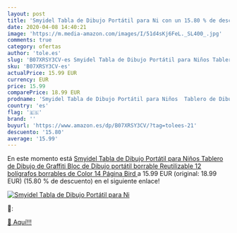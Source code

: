```yaml
---
layout: post
title: 'Smyidel Tabla de Dibujo Portátil para Ni con un 15.80 % de descuento'
date: 2020-04-08 14:40:21
image: 'https://m.media-amazon.com/images/I/51d4sKj6FeL._SL400_.jpg'
comments: true
category: ofertas
author: 'tole.es'
slug: 'B07XRSY3CV-es Smyidel Tabla de Dibujo Portátil para Niños Tablero de...'
sku: 'B07XRSY3CV-es'
actualPrice: 15.99 EUR
currency: EUR
price: 15.99
comparePrice: 18.99 EUR
prodname: 'Smyidel Tabla de Dibujo Portátil para Niños  Tablero de Dibujo de Graffiti  Bloc de Dibujo portátil borrable  Reutilizable 12 bolígrafos borrables de Color 14 Página  Bird '
country: 'es'
flag: '🇪🇸'
brand: ''
buyurl: 'https://www.amazon.es/dp/B07XRSY3CV/?tag=tolees-21'
descuento: '15.80'
average: '15.99'
---
```


En este momento está [Smyidel Tabla de Dibujo Portátil para Niños  Tablero de Dibujo de Graffiti  Bloc de Dibujo portátil borrable  Reutilizable 12 bolígrafos borrables de Color 14 Página  Bird ](https://www.amazon.es/dp/B07XRSY3CV/?tag=tolees-21) a 15.99 EUR (original: 18.99 EUR) (15.80 %  de descuento) en el siguiente enlace!

[![Smyidel Tabla de Dibujo Portátil para Ni](https://m.media-amazon.com/images/I/51d4sKj6FeL._SL400_.jpg)](https://www.amazon.es/dp/B07XRSY3CV/?tag=tolees-21)

🔎:


[🛒 Aquí!!!](https://www.amazon.es/dp/B07XRSY3CV/?tag=tolees-21)
